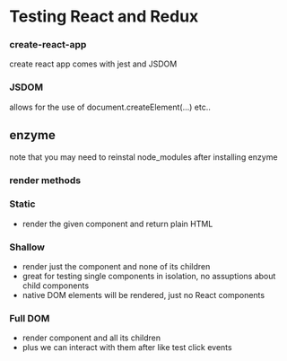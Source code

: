# Testing React and Redux 

### create-react-app
create react app comes with jest and JSDOM

### JSDOM
allows for the use of document.createElement(...) etc..

## enzyme
note that you may need to reinstal node_modules after installing enzyme

### render methods
### Static 
- render the given component and return plain HTML

### Shallow 
- render just the component and none of its children
- great for testing single components in isolation, no assuptions about child components
- native DOM elements will be rendered, just no React components

### Full DOM
- render component and all its children
- plus we can interact with them after like test click events



